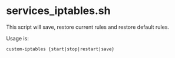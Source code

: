 # services_iptables.sh

This script will save, restore current rules and restore default rules.

Usage is:
```
custom-iptables {start|stop|restart|save}
```
